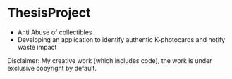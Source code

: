 # ThesisProject

- Anti Abuse of collectibles
- Developing an application to identify authentic K-photocards and notify waste impact



Disclaimer: My creative work (which includes code), the work is under exclusive copyright by default. 



